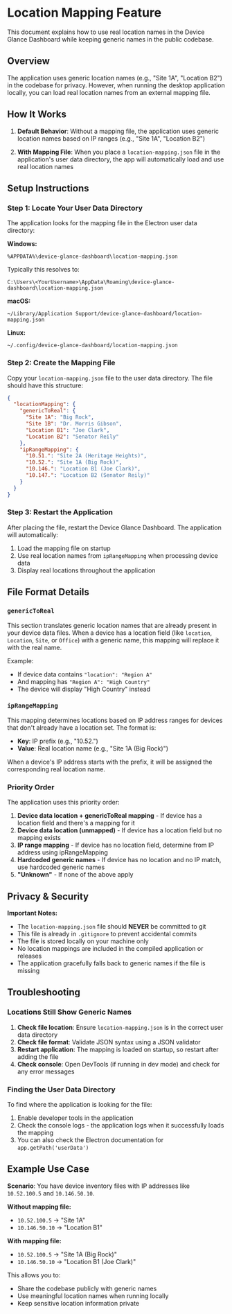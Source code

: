 # Location Mapping Feature

This document explains how to use real location names in the Device Glance Dashboard while keeping generic names in the public codebase.

## Overview

The application uses generic location names (e.g., "Site 1A", "Location B2") in the codebase for privacy. However, when running the desktop application locally, you can load real location names from an external mapping file.

## How It Works

1. **Default Behavior**: Without a mapping file, the application uses generic location names based on IP ranges (e.g., "Site 1A", "Location B2")

2. **With Mapping File**: When you place a `location-mapping.json` file in the application's user data directory, the app will automatically load and use real location names

## Setup Instructions

### Step 1: Locate Your User Data Directory

The application looks for the mapping file in the Electron user data directory:

**Windows:**
```
%APPDATA%\device-glance-dashboard\location-mapping.json
```

Typically this resolves to:
```
C:\Users\<YourUsername>\AppData\Roaming\device-glance-dashboard\location-mapping.json
```

**macOS:**
```
~/Library/Application Support/device-glance-dashboard/location-mapping.json
```

**Linux:**
```
~/.config/device-glance-dashboard/location-mapping.json
```

### Step 2: Create the Mapping File

Copy your `location-mapping.json` file to the user data directory. The file should have this structure:

```json
{
  "locationMapping": {
    "genericToReal": {
      "Site 1A": "Big Rock",
      "Site 1B": "Dr. Morris Gibson",
      "Location B1": "Joe Clark",
      "Location B2": "Senator Reily"
    },
    "ipRangeMapping": {
      "10.51.": "Site 2A (Heritage Heights)",
      "10.52.": "Site 1A (Big Rock)",
      "10.146.": "Location B1 (Joe Clark)",
      "10.147.": "Location B2 (Senator Reily)"
    }
  }
}
```

### Step 3: Restart the Application

After placing the file, restart the Device Glance Dashboard. The application will automatically:
1. Load the mapping file on startup
2. Use real location names from `ipRangeMapping` when processing device data
3. Display real locations throughout the application

## File Format Details

### `genericToReal`
This section translates generic location names that are already present in your device data files. When a device has a location field (like `location`, `Location`, `Site`, or `Office`) with a generic name, this mapping will replace it with the real name.

Example:
- If device data contains `"location": "Region A"`
- And mapping has `"Region A": "High Country"`
- The device will display "High Country" instead

### `ipRangeMapping`
This mapping determines locations based on IP address ranges for devices that don't already have a location set. The format is:
- **Key**: IP prefix (e.g., "10.52.")
- **Value**: Real location name (e.g., "Site 1A (Big Rock)")

When a device's IP address starts with the prefix, it will be assigned the corresponding real location name.

### Priority Order
The application uses this priority order:
1. **Device data location + genericToReal mapping** - If device has a location field and there's a mapping for it
2. **Device data location (unmapped)** - If device has a location field but no mapping exists
3. **IP range mapping** - If device has no location field, determine from IP address using ipRangeMapping
4. **Hardcoded generic names** - If device has no location and no IP match, use hardcoded generic names
5. **"Unknown"** - If none of the above apply

## Privacy & Security

**Important Notes:**
- The `location-mapping.json` file should **NEVER** be committed to git
- This file is already in `.gitignore` to prevent accidental commits
- The file is stored locally on your machine only
- No location mappings are included in the compiled application or releases
- The application gracefully falls back to generic names if the file is missing

## Troubleshooting

### Locations Still Show Generic Names

1. **Check file location**: Ensure `location-mapping.json` is in the correct user data directory
2. **Check file format**: Validate JSON syntax using a JSON validator
3. **Restart application**: The mapping is loaded on startup, so restart after adding the file
4. **Check console**: Open DevTools (if running in dev mode) and check for any error messages

### Finding the User Data Directory

To find where the application is looking for the file:

1. Enable developer tools in the application
2. Check the console logs - the application logs when it successfully loads the mapping
3. You can also check the Electron documentation for `app.getPath('userData')`

## Example Use Case

**Scenario**: You have device inventory files with IP addresses like `10.52.100.5` and `10.146.50.10`.

**Without mapping file:**
- `10.52.100.5` → "Site 1A"
- `10.146.50.10` → "Location B1"

**With mapping file:**
- `10.52.100.5` → "Site 1A (Big Rock)"
- `10.146.50.10` → "Location B1 (Joe Clark)"

This allows you to:
- Share the codebase publicly with generic names
- Use meaningful location names when running locally
- Keep sensitive location information private

